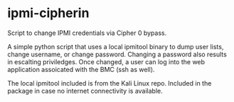 ipmi-cipherin
=============

Script to change IPMI credentials via Cipher 0 bypass.

A simple python script that uses a local ipmitool binary to dump user lists, change username, or change password.  Changing a password also results in escalting priviledges.  Once changed, a user can log into the web application assoicated with the BMC (ssh as well).

The local ipmitool included is from the Kali Linux repo.  Included in the package in case no internet connectivity is available.  
